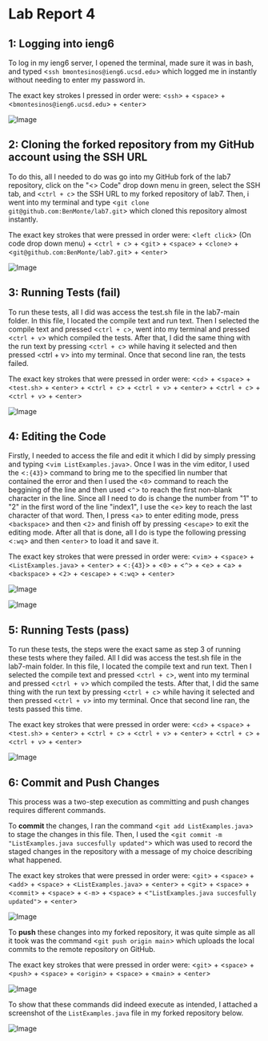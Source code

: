 # Lab Report 4  

## 1: Logging into ieng6

To log in my ieng6 server, I opened the terminal, made sure it was in bash, and typed <`ssh bmontesinos@ieng6.ucsd.edu`> which logged me in instantly without needing to enter my password in. 

The exact key strokes I pressed in order were: <`ssh`> + <`space`> + <`bmontesinos@ieng6.ucsd.edu`> + <`enter`>


![Image](ieng6login.png)


## 2: Cloning the forked repository from my GitHub account using the SSH URL

To do this, all I needed to do was go into my GitHub fork of the lab7 repository, click on the "<> Code" drop down menu in green, select the SSH tab, and <`ctrl + c`> the SSH URL to my forked repository of lab7. Then, i went into my terminal and type <`git clone git@github.com:BenMonte/lab7.git`> which cloned this repository almost instantly. 

The exact key strokes that were pressed in order were: <`left click`> (On code drop down menu) + <`ctrl + c`> + <`git`> + <`space`> + <`clone`> + <`git@github.com:BenMonte/lab7.git`> + <`enter`>


![Image](gitclonessh.png)


## 3: Running Tests (fail)

To run these tests, all I did was access the test.sh file in the lab7-main folder. In this file, I located the compile text and run text. Then I selected the compile text and pressed <`ctrl + c`>, went into my terminal and pressed <`ctrl + v`> which compiled the tests. After that, I did the same thing with the run text by pressing <`ctrl + c`> while having it selected and then pressed <ctrl + v> into my terminal. Once that second line ran, the tests failed. 

The exact key strokes that were pressed in order were: <`cd`> + <`space`> + <`test.sh`> + <`enter`> + <`ctrl + c`> + <`ctrl + v`> + <`enter`> + <`ctrl + c`> + <`ctrl + v`> + <`enter`> 


![Image](runtestfail.png)


## 4: Editing the Code

Firstly, I needed to access the file and edit it which I did by simply pressing and typing <`vim ListExamples.java`>. Once I was in the vim editor, I used the <`:{43}`> command to bring me to the specified lin number that contained the error and then I used the <`0`> command to reach the beggining of the line and then used <`^`> to reach the first non-blank character in the line. Since all I need to do is change the number from "1" to "2" in the first word of the line "index1", I use the <`e`> key to reach the last character of that word. Then, I press <`a`> to enter editing mode, press <`backspace`> and then <`2`> and finish off by pressing <`escape`> to exit the editing mode. After all that is done, all I do is type the following pressing <`:wq`> and then <`enter`> to load it and save it. 

The exact key strokes that were pressed in order were: <`vim`> + <`space`> + <`ListExamples.java`> + <`enter`> + <`:{43}`> + <`0`> + <`^`> + <`e`> + <`a`> + <`backspace`> + <`2`> + <`escape`> + <`:wq`> + <`enter`>


![Image](editfilevim.png)


![Image](editfilevim2.png)


## 5: Running Tests (pass)

To run these tests, the steps were the exact same as step 3 of running these tests where they failed. All I did was access the test.sh file in the lab7-main folder. In this file, I located the compile text and run text. Then I selected the compile text and pressed <`ctrl + c`>, went into my terminal and pressed <`ctrl + v`> which compiled the tests. After that, I did the same thing with the run text by pressing <`ctrl + c`> while having it selected and then pressed <`ctrl + v`> into my terminal. Once that second line ran, the tests passed this time. 

The exact key strokes that were pressed in order were: <`cd`> + <`space`> + <`test.sh`> + <`enter`> + <`ctrl + c`> + <`ctrl + v`> + <`enter`> + <`ctrl + c`> + <`ctrl + v`> + <`enter`> 


![Image](runtestpass.png)



## 6: Commit and Push Changes


This process was a two-step execution as committing and push changes requires different commands. 

To **commit** the changes, I ran the command <`git add ListExamples.java`> to stage the changes in this file. Then, I used the <`git commit -m "ListExamples.java succesfully updated"`> which was used to record the staged changes in the repository with a message of my choice describing what happened. 

The exact key strokes that were pressed in order were: <`git`> + <`space`> + <`add`> + <`space`> + <`ListExamples.java`> + <`enter`> + <`git`> + <`space`> + <`commit`> + <`space`> + <`-m`> + <`space`> + <`"ListExamples.java succesfully updated"`> + <`enter`>


![Image](gitcommit.png)



To **push** these changes into my forked repository, it was quite simple as all it took was the command <`git push origin main`> which uploads the local commits to the remote repository on GitHub. 

The exact key strokes that were pressed in order were: <`git`> + <`space`> + <`push`> + <`space`> + <`origin`> + <`space`> + <`main`> + <`enter`>


![Image](gitpush.png)


To show that these commands did indeed execute as intended, I attached a screenshot of the `ListExamples.java` file in my forked repository below. 


![Image](gitpush2.png)
